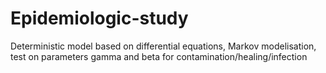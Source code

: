 # Epidemiologic-study
Deterministic model based on differential equations, Markov modelisation, test on parameters gamma and beta for contamination/healing/infection
